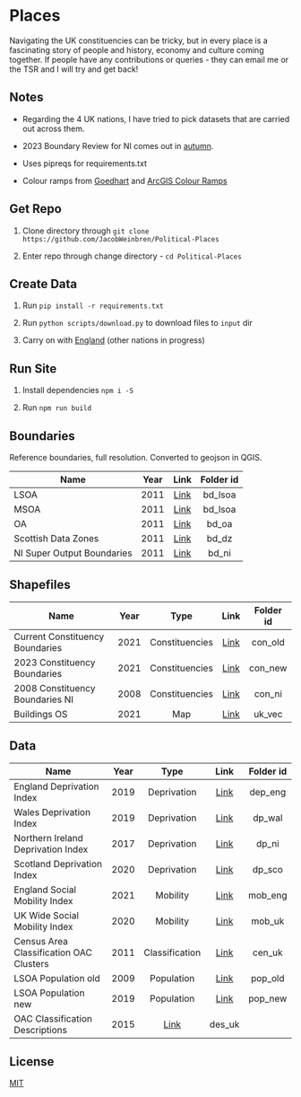 # Places

Navigating the UK constituencies can be tricky, but in every place is a fascinating story of people and history, economy and culture coming together. If people have any contributions or queries - they can email me or the TSR and I will try and get back!

## Notes

- Regarding the 4 UK nations, I have tried to pick datasets that are carried out across them.

- 2023 Boundary Review for NI comes out in [autumn](https://www.boundarycommission.org.uk/2023-review-parliamentary-constituencies).

- Uses pipreqs for requirements.txt

- Colour ramps from [Goedhart](https://thenode.biologists.com/data-visualization-with-flying-colors/research/) and [ArcGIS Colour Ramps](https://developers.arcgis.com/javascript/latest/visualization/symbols-color-ramps/esri-color-ramps/)

## Get Repo 

1. Clone directory through ```git clone https://github.com/JacobWeinbren/Political-Places```

2. Enter repo through change directory - ```cd Political-Places```

## Create Data

1. Run ```pip install -r requirements.txt```

2. Run ```python scripts/download.py``` to download files to ```input``` dir

3. Carry on with [England](England.md) (other nations in progress)

## Run Site

1. Install dependencies ```npm i -S```

2. Run ```npm run build```

## Boundaries 

Reference boundaries, full resolution. Converted to geojson in QGIS.

| Name | Year | Link | Folder id |
|-|:-:|:-:|:-:|
| LSOA | 2011 | [Link](https://borders.ukdataservice.ac.uk/easy_download_data.html?data=England_lsoa_2011https://borders.ukdataservice.ac.uk/easy_download_data.html?data=England_lsoa_2011) | bd_lsoa |
| MSOA | 2011 | [Link](https://borders.ukdataservice.ac.uk/easy_download_data.html?data=England_msoa_2011) | bd_lsoa |
| OA | 2011 | [Link](https://borders.ukdataservice.ac.uk/easy_download_data.html?data=England_oa_2011) | bd_oa |
| Scottish Data Zones | 2011 | [Link](https://www.gov.scot/publications/simd-2011-data-zone-boundaries/) | bd_dz | 
| NI Super Output Boundaries | 2011 | [Link](https://www.nisra.gov.uk/publications/super-output-area-boundaries-gis-format) | bd_ni |

## Shapefiles
| Name | Year | Type | Link | Folder id | 
|-|:-:|:-:|:-:|:-:|
| Current Constituency Boundaries | 2021 | Constituencies | [Link](https://osdatahub.os.uk/downloads/open/BoundaryLine) | con_old | Access dir: ```GB``` |
| 2023 Constituency Boundaries | 2021 | Constituencies | [Link](https://boundarycommissionforengland.independent.gov.uk/2023-review/) | con_new | 
| 2008 Constituency Boundaries NI | 2008 | Constituencies | [Link](https://data.nicva.org/dataset/administrative-land-boundaries/resource/15ef7156-d7e5-48cb-bc08-b0fe6f3e843d) | con_ni | 
| Buildings OS | 2021 | Map | [Link](https://www.ordnancesurvey.co.uk/business-government/products/vectormap-district) | uk_vec | 

## Data
| Name | Year | Type | Link | Folder id | 
|-|:-:|:-:|:-:|:-:|
| England Deprivation Index | 2019 | Deprivation | [Link](https://www.gov.uk/government/statistics/english-indices-of-deprivation-2019) | dep_eng |  |
| Wales Deprivation Index | 2019 | Deprivation | [Link](https://statswales.gov.wales/Catalogue/Community-Safety-and-Social-Inclusion/Welsh-Index-of-Multiple-Deprivation) | dp_wal |  |
| Northern Ireland Deprivation Index | 2017 | Deprivation | [Link](https://www.nisra.gov.uk/publications/nimdm17-soa-level-results) | dp_ni | 
| Scotland Deprivation Index | 2020 | Deprivation | [Link](https://www.gov.scot/publications/scottish-index-of-multiple-deprivation-2020v2-postcode-look-up/) | dp_sco |  |
| England Social Mobility Index | 2021 | Mobility | [Link](https://www.officeforstudents.org.uk/data-and-analysis/young-participation-by-area/get-the-area-based-measures-data/) | mob_eng |  |
| UK Wide Social Mobility Index | 2020 | Mobility | [Link](https://www.officeforstudents.org.uk/data-and-analysis/young-participation-by-area/get-the-area-based-measures-data/) | mob_uk |  |
| Census Area Classification OAC Clusters | 2011 | Classification | [Link](https://www.ons.gov.uk/methodology/geography/geographicalproducts/areaclassifications/2011areaclassifications/datasets) | cen_uk |  |
| LSOA Population old | 2009 | Population | [Link](https://www.ons.gov.uk/peoplepopulationandcommunity/populationandmigration/populationestimates/datasets/lowersuperoutputareamidyearpopulationestimates) | pop_old |
| LSOA Population new | 2019 | Population | [Link](https://www.ons.gov.uk/peoplepopulationandcommunity/populationandmigration/populationestimates/datasets/lowersuperoutputareamidyearpopulationestimates) | pop_new |
| OAC Classification Descriptions | 2015  | [Link](https://www.ons.gov.uk/methodology/geography/geographicalproducts/areaclassifications/2011areaclassifications/penportraitsandradialplots) | des_uk | 

## License
[MIT](https://choosealicense.com/licenses/mit/)
